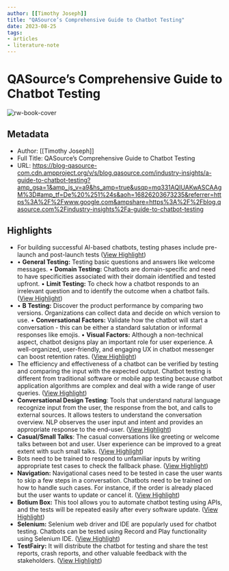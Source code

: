 ```yaml
---
author: [[Timothy Joseph]]
title: "QASource’s Comprehensive Guide to Chatbot Testing"
date: 2023-08-25
tags: 
- articles
- literature-note
---
```

# QASource’s Comprehensive Guide to Chatbot Testing

![rw-book-cover](https://f.hubspotusercontent20.net/hubfs/1751973/image/industry-insight/a-guide-to-chatbot-testing.jpg)

## Metadata
- Author: [[Timothy Joseph]]
- Full Title: QASource’s Comprehensive Guide to Chatbot Testing
- URL: https://blog-qasource-com.cdn.ampproject.org/v/s/blog.qasource.com/industry-insights/a-guide-to-chatbot-testing?amp_gsa=1&amp_js_v=a9&hs_amp=true&usqp=mq331AQIUAKwASCAAgM%3D#amp_tf=De%20%251%24s&aoh=16826203673235&referrer=https%3A%2F%2Fwww.google.com&ampshare=https%3A%2F%2Fblog.qasource.com%2Findustry-insights%2Fa-guide-to-chatbot-testing

## Highlights
- For building successful AI-based chatbots, testing phases include pre-launch and post-launch tests ([View Highlight](https://read.readwise.io/read/01gzm0xbdt1tkdsedjxhwka1ha))
- • **General Testing:** Testing basic questions and answers like welcome messages.
  • **Domain Testing:** Chatbots are domain-specific and need to have specificities associated with their domain identified and tested upfront.
  • **Limit Testing:** To check how a chatbot responds to an irrelevant question and to identify the outcome when a chatbot fails. ([View Highlight](https://read.readwise.io/read/01gzm0xjvfefjj23ptw9pfad6m))
- • **B Testing:** Discover the product performance by comparing two versions. Organizations can collect data and decide on which version to use.
  • **Conversational Factors:** Validate how the chatbot will start a conversation - this can be either a standard salutation or informal responses like emojis.
  • **Visual Factors:** Although a non-technical aspect, chatbot designs play an important role for user experience. A well-organized, user-friendly, and engaging UX in chatbot messenger can boost retention rates. ([View Highlight](https://read.readwise.io/read/01gzm1hv9ze0adt4t966sqzcwr))
- The efficiency and effectiveness of a chatbot can be verified by testing and comparing the input with the expected output. Chatbot testing is different from traditional software or mobile app testing because chatbot application algorithms are complex and deal with a wide range of user queries. ([View Highlight](https://read.readwise.io/read/01gzm1j920rja1rjqdxwsrq43v))
- **Conversational Design Testing**: Tools that understand natural language recognize input from the user, the response from the bot, and calls to external sources. It allows testers to understand the conversation overview. NLP observes the user input and intent and provides an appropriate response to the end-user. ([View Highlight](https://read.readwise.io/read/01gzm1jx0hp7c41kwn8fq3d4ze))
- **Casual/Small Talks**: The casual conversations like greeting or welcome talks between bot and user. User experience can be improved to a great extent with such small talks. ([View Highlight](https://read.readwise.io/read/01gzm1y21seyppwpj4t22cr9yp))
- Bots need to be trained to respond to unfamiliar inputs by writing appropriate test cases to check the fallback phase. ([View Highlight](https://read.readwise.io/read/01gzm1y8a1jcy7xy80kskjm865))
- **Navigation:** Navigational cases need to be tested in case the user wants to skip a few steps in a conversation. Chatbots need to be trained on how to handle such cases. For instance, if the order is already placed but the user wants to update or cancel it. ([View Highlight](https://read.readwise.io/read/01gzm1ydt760pwwe1x6mww68sn))
- **Botium Box:** This tool allows you to automate chatbot testing using APIs, and the tests will be repeated easily after every software update. ([View Highlight](https://read.readwise.io/read/01gzm1z11axbmzfg7h7jdkz1sm))
- **Selenium:** Selenium web driver and IDE are popularly used for chatbot testing. Chatbots can be tested using Record and Play functionality using Selenium IDE. ([View Highlight](https://read.readwise.io/read/01gzm1z7zdvmt5szkwq8gvx9cr))
- **TestFairy:** It will distribute the chatbot for testing and share the test reports, crash reports, and other valuable feedback with the stakeholders. ([View Highlight](https://read.readwise.io/read/01gzm1zd81c0wykgbpn1trbj3v))
